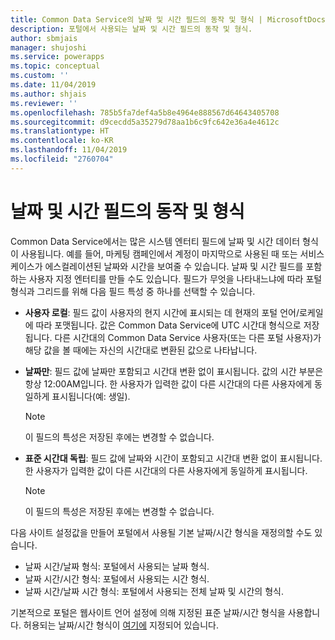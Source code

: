 ```yaml
---
title: Common Data Service의 날짜 및 시간 필드의 동작 및 형식 | MicrosoftDocs
description: 포털에서 사용되는 날짜 및 시간 필드의 동작 및 형식.
author: sbmjais
manager: shujoshi
ms.service: powerapps
ms.topic: conceptual
ms.custom: ''
ms.date: 11/04/2019
ms.author: shjais
ms.reviewer: ''
ms.openlocfilehash: 785b5fa7def4a5b8e4964e888567d64643405708
ms.sourcegitcommit: d9cecdd5a35279d78aa1b6c9fc642e36a4e4612c
ms.translationtype: HT
ms.contentlocale: ko-KR
ms.lasthandoff: 11/04/2019
ms.locfileid: "2760704"
---
```

# <a name="behavior-and-format-of-the-date-and-time-field"></a>날짜 및 시간 필드의 동작 및 형식

Common Data Service에서는 많은 시스템 엔터티 필드에 날짜 및 시간 데이터 형식이 사용됩니다. 예를 들어, 마케팅 캠페인에서 계정이 마지막으로 사용된 때 또는 서비스 케이스가 에스컬레이션된 날짜와 시간을 보여줄 수 있습니다. 날짜 및 시간 필드를 포함하는 사용자 지정 엔터티를 만들 수도 있습니다. 필드가 무엇을 나타내느냐에 따라 포털 형식과 그리드를 위해 다음 필드 특성 중 하나를 선택할 수 있습니다. 
- **사용자 로컬**: 필드 값이 사용자의 현지 시간에 표시되는 데 현재의 포털 언어/로케일에 따라 포맷됩니다. 값은 Common Data Service에 UTC 시간대 형식으로 저장됩니다. 다른 시간대의 Common Data Service 사용자(또는 다른 포털 사용자)가 해당 값을 볼 때에는 자신의 시간대로 변환된 값으로 나타납니다.
- **날짜만**: 필드 값에 날짜만 포함되고 시간대 변환 없이 표시됩니다. 값의 시간 부분은 항상 12:00AM입니다. 한 사용자가 입력한 값이 다른 시간대의 다른 사용자에게 동일하게 표시됩니다(예: 생일).
  
  > [!Note]
  > 이 필드의 특성은 저장된 후에는 변경할 수 없습니다.
  
- **표준 시간대 독립**: 필드 값에 날짜와 시간이 포함되고 시간대 변환 없이 표시됩니다. 한 사용자가 입력한 값이 다른 시간대의 다른 사용자에게 동일하게 표시됩니다.
  
  > [!Note]
  > 이 필드의 특성은 저장된 후에는 변경할 수 없습니다.

다음 사이트 설정값을 만들어 포털에서 사용될 기본 날짜/시간 형식을 재정의할 수도 있습니다.
- 날짜 시간/날짜 형식: 포털에서 사용되는 날짜 형식. 
- 날짜 시간/시간 형식: 포털에서 사용되는 시간 형식. 
- 날짜 시간/날짜 시간 형식: 포털에서 사용되는 전체 날짜 및 시간의 형식.

기본적으로 포털은 웹사이트 언어 설정에 의해 지정된 표준 날짜/시간 형식을 사용합니다.
허용되는 날짜/시간 형식이 [여기에](https://docs.microsoft.com/dotnet/standard/base-types/custom-date-and-time-format-strings) 지정되어 있습니다.
